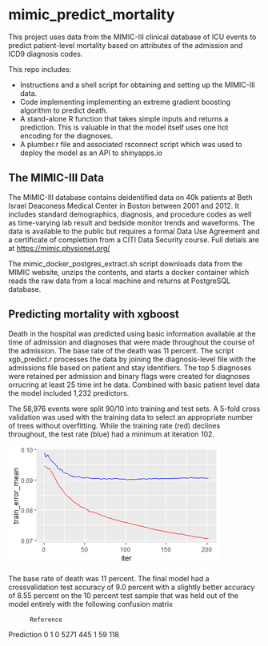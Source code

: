 # mimic_predict_mortality

This project uses data from the MIMIC-III clinical database of ICU events to predict patient-level mortality based on attributes of the admission and ICD9 diagnosis codes.

This repo includes:
  - Instructions and a shell script for obtaining and setting up the MIMIC-III data.
  - Code implementing implementing an extreme gradient boosting algorithm to predict death.
  - A stand-alone R function that takes simple inputs and returns a prediction.  This is valuable in that the model itself uses one hot encoding for the diagnoses.
  - A plumber.r file and associated rsconnect script which was used to deploy the model as an API to shinyapps.io

## The MIMIC-III Data

The MIMIC-III database contains deidentified data on 40k patients at Beth Israel Deaconess Medical Center in Boston between 2001 and 2012. 
It includes standard demographics, diagnosis, and procedure codes as well as time-varying lab result and bedside monitor trends and waveforms.
The data is available to the public but requires a formal Data Use Agreement and a certificate of complettion from a CITI Data Security course.  Full detials are at https://mimic.physionet.org/

The mimic_docker_postgres_extract.sh script downloads data from the MIMIC website, unzips the contents, and starts a docker container which reads the raw data from a local machine and returns at PostgreSQL database.

## Predicting mortality with xgboost

Death in the hospital was predicted using basic information available at the time of admission and diagnoses that were made throughout the course of the admission.  The base rate of the death was 11 percent.  The script xgb_predict.r processes the data by joining the diagnosis-level file with the admissions file based on patient and stay identifiers.  The top 5 diagnoses were retained per admission and binary flags were created for diagnoses orrucring at least 25 time int he data. Combined with basic patient level data the model included 1,232 predictors.

The 58,976 events were split 90/10 into training and test sets.  A 5-fold cross validation was used with the training data to select an appropriate number of trees without overfitting. While the training rate (red) declines throughout, the test rate (blue) had a minimum at iteration 102.

![alt text](https://github.com/AsaWilks/mimic_predict_mortality/blob/master/xgb.cv.June1.png)

The base rate of death was 11 percent. The final model had a crossvalidation test accuracy of 9.0 percent with a slightly better accuracy of 8.55 percent on the 10 percent test sample that was held out of the model entirely with the following confusion matrix  

          Reference
Prediction    0    1
         0 5271  445
         1   59  118
















